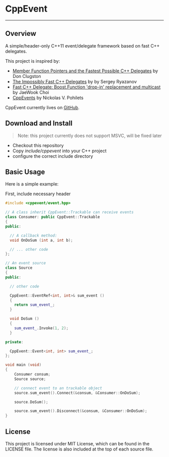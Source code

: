 # CppEvent

------

## Overview

A simple/header-only C++11 event/delegate framework based on fast C++ delegates.

This project is inspired by:
  * [Member Function Pointers and the Fastest Possible C++ Delegates](http://www.codeproject.com/Articles/7150/Member-Function-Pointers-and-the-Fastest-Possible) by Don Clugston
  * [The Impossibly Fast C++ Delegates](http://www.codeproject.com/Articles/11015/The-Impossibly-Fast-C-Delegates) by by Sergey Ryazanov
  * [Fast C++ Delegate: Boost.Function 'drop-in' replacement and multicast](http://www.codeproject.com/Articles/18389/Fast-C-Delegate-Boost-Function-drop-in-replacement) by JaeWook Choi
  * [CppEvents](http://code.google.com/p/cpp-events/) by Nickolas V. Pohilets

CppEvent currently lives on [GitHub](https://github.com/zhanggyb/CppEvent).

## Download and Install

> Note: this project currently does not support MSVC, will be fixed later

* Checkout this repository
* Copy *include/cppevent* into your C++ project
* configure the correct include directory

## Basic Usage

Here is a simple example:

First, include necessary header

```c++
#include <cppevent/event.hpp>
```

```c++
// A class inherit CppEvent::Trackable can receive events
class Consumer: public CppEvent::Trackable
{
public:

  // A callback method:
  void OnDoSum (int a, int b);

  // ... other code
};
```

```c++
// An event source
class Source
{
public:

  // other code

  CppEvent::EventRef<int, int>& sum_event ()
  {
    return sum_event_;
  }

  void DoSum ()
  {
    sum_event_.Invoke(1, 2);
  }

private:

  CppEvent::Event<int, int> sum_event_;  
};
```

```c++
void main (void)
{
    Consumer consum;
    Source source;

    // connect event to an trackable object
    source.sum_event().Connect(&consum, &Consumer::OnDoSum);

    source.DoSum();

    source.sum_event().Disconnect(&consum, &Consumer::OnDoSum);
}
```

## License

This project is licensed under MIT License, which can be found in the LICENSE
file. The license is also included at the top of each source file.
